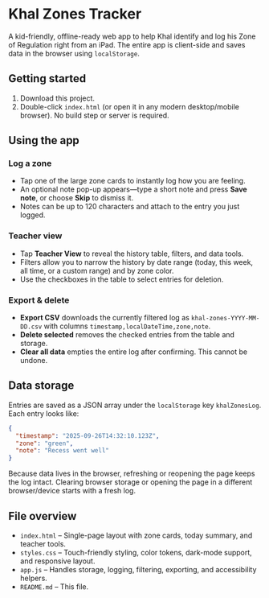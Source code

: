 # Khal Zones Tracker

A kid-friendly, offline-ready web app to help Khal identify and log his Zone of Regulation right from an iPad. The entire app is client-side and saves data in the browser using `localStorage`.

## Getting started

1. Download this project.
2. Double-click `index.html` (or open it in any modern desktop/mobile browser). No build step or server is required.

## Using the app

### Log a zone

* Tap one of the large zone cards to instantly log how you are feeling.
* An optional note pop-up appears—type a short note and press **Save note**, or choose **Skip** to dismiss it.
* Notes can be up to 120 characters and attach to the entry you just logged.

### Teacher view

* Tap **Teacher View** to reveal the history table, filters, and data tools.
* Filters allow you to narrow the history by date range (today, this week, all time, or a custom range) and by zone color.
* Use the checkboxes in the table to select entries for deletion.

### Export & delete

* **Export CSV** downloads the currently filtered log as `khal-zones-YYYY-MM-DD.csv` with columns `timestamp,localDateTime,zone,note`.
* **Delete selected** removes the checked entries from the table and storage.
* **Clear all data** empties the entire log after confirming. This cannot be undone.

## Data storage

Entries are saved as a JSON array under the `localStorage` key `khalZonesLog`. Each entry looks like:

```json
{
  "timestamp": "2025-09-26T14:32:10.123Z",
  "zone": "green",
  "note": "Recess went well"
}
```

Because data lives in the browser, refreshing or reopening the page keeps the log intact. Clearing browser storage or opening the page in a different browser/device starts with a fresh log.

## File overview

* `index.html` – Single-page layout with zone cards, today summary, and teacher tools.
* `styles.css` – Touch-friendly styling, color tokens, dark-mode support, and responsive layout.
* `app.js` – Handles storage, logging, filtering, exporting, and accessibility helpers.
* `README.md` – This file.
